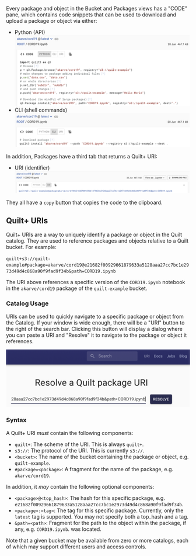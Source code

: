 <!-- markdownlint-disable-next-line first-line-h1 -->
Every package and object in the Bucket and Packages views has a "CODE" pane,
which contains code snippets that can be used to download and upload a package
or object via either:

- Python (API) ![Python](../imgs/uri-python.png)
- CLI (shell commands) ![CLI](../imgs/uri-cli.png)

In addition, Packages have a third tab that returns a Quilt+ URI:

- URI (identifier) ![URI](../imgs/uri-uri.png)

They all have a `copy` button that copies the code to the clipboard.

## Quilt+ URIs

Quilt+ URIs are a way to uniquely identify a package or object in the Quilt
catalog. They are used to reference packages and objects relative to a Quilt
bucket. For example:

<!-- markdownlint-disable-next-line line-length -->
`quilt+s3://quilt-example#package=akarve/cord19@e21682f00929661879633a5128aaa27cc7bc1e2973d49d4c868a90f9fad9f34b&path=CORD19.ipynb`

The URI above references a specific version of the `CORD19.ipynb` notebook in
the `akarve/cord19` package of the `quilt-example` bucket.

### Catalog Usage

URIs can be used to quickly navigate to a specific package or object from the
Catalog. If your window is wide enough, there will be a "URI" button to the
right of the search bar.  Clicking this button will display a dialog where you
can paste a URI and "Resolve" it to navigate to the package or object it
references.

![Resolving URIs](../imgs/uri-resolve.png)

### Syntax

A Quilt+ URI _must_ contain the following components:

- `quilt+`: The scheme of the URI. This is always `quilt+`.
- `s3://`: The protocol of the URI. This is currently `s3://`.
- `<bucket>`: The name of the bucket containing the package or object, e.g.
  `quilt-example`.
- `#package=<package>`: A fragment for the name of the package, e.g. `akarve/cord19`.

In addition, it _may_ contain the following optional components:

- `<package>@<top_hash>`: The hash for this specific package, e.g.
  `e21682f00929661879633a5128aaa27cc7bc1e2973d49d4c868a90f9fad9f34b`.
- `<package>:<tag>`: The tag for this specific package. Currently, only the
  `latest` tag is supported.  You may not specify both a top_hash and a tag.
- `&path=<path>`: Fragment for the path to the object within the package, if
  any, e.g. `CORD19.ipynb`.
  was located.

Note that a given bucket may be available from zero or more catalogs,
each of which may support different users and access controls.
